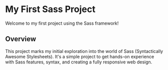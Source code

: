 # My First Sass Project

Welcome to my first project using the Sass framework!

## Overview

This project marks my initial exploration into the world of Sass (Syntactically Awesome Stylesheets). It's a simple project to get hands-on experience with Sass features, syntax, and creating a fully responsive web design.
